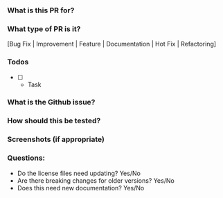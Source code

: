 ### What is this PR for?

<!-- A few sentences describing the overall goals of the pull request's commits.
-->

### What type of PR is it?

[Bug Fix | Improvement | Feature | Documentation | Hot Fix | Refactoring]

### Todos

-   [ ] -   Task

### What is the Github issue?

<!-- * Open an issue on Github
* Put link here, and add [RPi-#issue_number] in PR title, eg. `RPi-#9. PR title`
-->

### How should this be tested?

<!--
* Strongly recommended: add automated unit tests for any new or changed behavior
* Outline any manual steps to test the PR here.
-->

### Screenshots (if appropriate)

### Questions:

-   Do the license files need updating? Yes/No
-   Are there breaking changes for older versions? Yes/No
-   Does this need new documentation? Yes/No